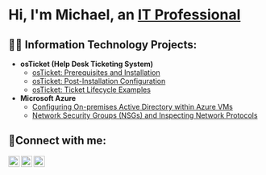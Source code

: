 <h1>Hi, I'm Michael, an <a href="https://linkedin.com/in/Josh">IT Professional</a></h1>

<h2>👨‍💻 Information Technology Projects:</h2>

- <b>osTicket (Help Desk Ticketing System)</b>
  - [osTicket: Prerequisites and Installation](https://github.com/mdgerber/osticket-prereqs)
  - [osTicket: Post-Installation Configuration](https://github.com/mdgerber/post-install-config)
  - [osTicket: Ticket Lifecycle Examples](https://github.com/mdgerber/osTicket-Ticket-Lifecycle-Examples)
- <b>Microsoft Azure</b>
  - [Configuring On-premises Active Directory within Azure VMs](https://github.com/mdgerber/Configuring-On-premises-Active-Directory-within-Azure-VMs)
  - [Network Security Groups (NSGs) and Inspecting Network Protocols](https://github.com/mdgerber/Network-Security-Groups-NSGs-and-Inspecting-Network-Protocols)

<h2>🤳Connect with me:</h2>

[<img align="left" alt="Josh | Twitter" width="22px" src="https://cdn.jsdelivr.net/npm/simple-icons@v3/icons/twitter.svg" />][twitter]
[<img align="left" alt="Josh | LinkedIn" width="22px" src="https://cdn.jsdelivr.net/npm/simple-icons@v3/icons/linkedin.svg" />][linkedin]
[<img align="left" alt="Josh | Instagram" width="22px" src="https://cdn.jsdelivr.net/npm/simple-icons@v3/icons/instagram.svg" />][instagram]

[twitter]: https://twitter.com/Josh
[instagram]: https://www.instagram.com/Josh
[linkedin]: https://linkedin.com/in/Josh
